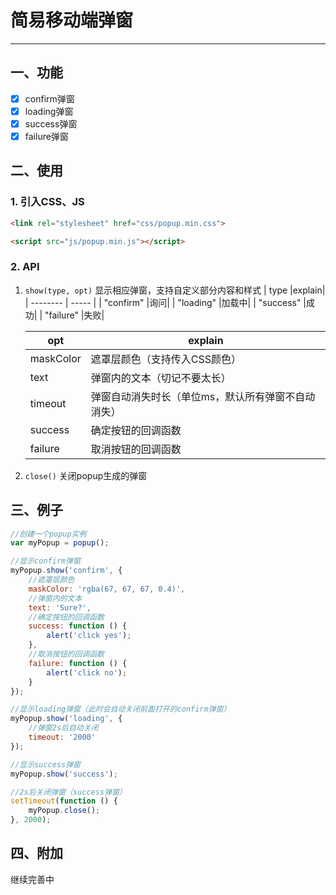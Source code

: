 # 简易移动端弹窗 #
----------
## 一、功能
- [x] confirm弹窗
- [x] loading弹窗
- [x] success弹窗
- [x] failure弹窗

## 二、使用
### 1. 引入CSS、JS
```html
<link rel="stylesheet" href="css/popup.min.css">
```
```html
<script src="js/popup.min.js"></script>
```
### 2. API

 1. `show(type, opt)` 显示相应弹窗，支持自定义部分内容和样式
    |   type    |explain|
    | --------  | ----- |
    | "confirm" |询问|
    | "loading" |加载中|
    | "success" |成功|
    | "failure" |失败|

    |   opt     |explain|
    | --------  | ----- |
    | maskColor |遮罩层颜色（支持传入CSS颜色）|
    | text      |弹窗内的文本（切记不要太长）|
    | timeout   |弹窗自动消失时长（单位ms，默认所有弹窗不自动消失）|
    | success   |确定按钮的回调函数|
    | failure   |取消按钮的回调函数|

 2. `close()` 关闭popup生成的弹窗

## 三、例子

```js
//创建一个popup实例
var myPopup = popup();

//显示confirm弹窗
myPopup.show('confirm', {
    //遮罩层颜色
    maskColor: 'rgba(67, 67, 67, 0.4)',
    //弹窗内的文本
    text: 'Sure?',
    //确定按钮的回调函数
    success: function () {
        alert('click yes');
    },
    //取消按钮的回调函数
    failure: function () {
        alert('click no');
    }
});

//显示loading弹窗（此时会自动关闭前面打开的confirm弹窗）
myPopup.show('loading', {
    //弹窗2s后自动关闭
    timeout: '2000'
});

//显示success弹窗
myPopup.show('success');

//2s后关闭弹窗（success弹窗）
setTimeout(function () {
    myPopup.close();
}, 2000);
```

## 四、附加

继续完善中
